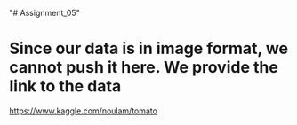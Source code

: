 "# Assignment_05" 
# Since our data is in image format, we cannot push it here. We provide the link to the data
https://www.kaggle.com/noulam/tomato


